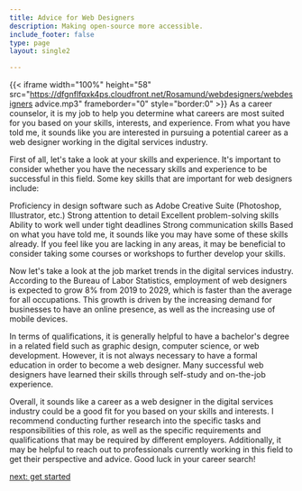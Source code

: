 ```yaml
---
title: Advice for Web Designers
description: Making open-source more accessible.
include_footer: false
type: page
layout: single2

---
```


{{< iframe width="100%" height="58" src="https://dfgnflfqxk4ps.cloudfront.net/Rosamund/webdesigners/webdesigners advice.mp3" frameborder="0" style="border:0" >}}
As a career counselor, it is my job to help you determine what careers are most suited for you based on your skills, interests, and experience. From what you have told me, it sounds like you are interested in pursuing a potential career as a web designer working in the digital services industry.

First of all, let's take a look at your skills and experience. It's important to consider whether you have the necessary skills and experience to be successful in this field. Some key skills that are important for web designers include:

Proficiency in design software such as Adobe Creative Suite (Photoshop, Illustrator, etc.)
Strong attention to detail
Excellent problem-solving skills
Ability to work well under tight deadlines
Strong communication skills
Based on what you have told me, it sounds like you may have some of these skills already. If you feel like you are lacking in any areas, it may be beneficial to consider taking some courses or workshops to further develop your skills.

Now let's take a look at the job market trends in the digital services industry. According to the Bureau of Labor Statistics, employment of web designers is expected to grow 8% from 2019 to 2029, which is faster than the average for all occupations. This growth is driven by the increasing demand for businesses to have an online presence, as well as the increasing use of mobile devices.

In terms of qualifications, it is generally helpful to have a bachelor's degree in a related field such as graphic design, computer science, or web development. However, it is not always necessary to have a formal education in order to become a web designer. Many successful web designers have learned their skills through self-study and on-the-job experience.

Overall, it sounds like a career as a web designer in the digital services industry could be a good fit for you based on your skills and interests. I recommend conducting further research into the specific tasks and responsibilities of this role, as well as the specific requirements and qualifications that may be required by different employers. Additionally, it may be helpful to reach out to professionals currently working in this field to get their perspective and advice. Good luck in your career search!


<a href="https://workdojos.com/webdesigners/start">next: get started</a>
